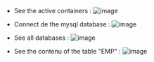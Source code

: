 - See the active containers :
  ![image](https://github.com/user-attachments/assets/91735297-1ab3-4bf6-ad89-b487114a309c)

- Connect de the mysql database :
  ![image](https://github.com/user-attachments/assets/c8c1e669-0ecc-4dfd-9a24-71c5ee1effdf)

- See all databases :
  ![image](https://github.com/user-attachments/assets/036aaf1c-1f26-4a73-b283-d608798f5921)

- See the contenu of the table "EMP" :
 ![image](https://github.com/user-attachments/assets/13137e93-685a-4f7f-9d69-351d930b0d6d)
 


